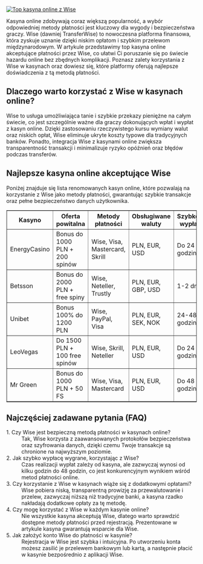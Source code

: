 [![Top kasyna online z Wise](https://123-caf.pages.dev/gitsignup.png)](https://vrmoo.ru/Bt82HjjY)

<div> <p>Kasyna online zdobywają coraz większą popularność, a wybór odpowiedniej metody płatności jest kluczowy dla wygody i bezpieczeństwa graczy. Wise (dawniej TransferWise) to nowoczesna platforma finansowa, która zyskuje uznanie dzięki niskim opłatom i szybkim przelewom międzynarodowym. W artykule przedstawimy top kasyna online akceptujące płatności przez Wise, co ułatwi Ci poruszanie się po świecie hazardu online bez zbędnych komplikacji. Poznasz zalety korzystania z Wise w kasynach oraz dowiesz się, które platformy oferują najlepsze doświadczenia z tą metodą płatności.</p>  <h2>Dlaczego warto korzystać z Wise w kasynach online?</h2> <p>Wise to usługa umożliwiająca tanie i szybkie przekazy pieniężne na całym świecie, co jest szczególnie ważne dla graczy dokonujących wpłat i wypłat z kasyn online. Dzięki zastosowaniu rzeczywistego kursu wymiany walut oraz niskich opłat, Wise eliminuje ukryte koszty typowe dla tradycyjnych banków. Ponadto, integracja Wise z kasynami online zwiększa transparentność transakcji i minimalizuje ryzyko opóźnień oraz błędów podczas transferów.</p>  <h2>Najlepsze kasyna online akceptujące Wise</h2> <p>Poniżej znajduje się lista renomowanych kasyn online, które pozwalają na korzystanie z Wise jako metody płatności, gwarantując szybkie transakcje oraz pełne bezpieczeństwo danych użytkownika.</p>  <table border="1" cellspacing="0" cellpadding="5"> <thead> <tr> <th>Kasyno</th> <th>Oferta powitalna</th> <th>Metody płatności</th> <th>Obsługiwane waluty</th> <th>Szybkość wypłaty</th> </tr> </thead> <tbody> <tr> <td>EnergyCasino</td> <td>Bonus do 1000 PLN + 200 spinów</td> <td>Wise, Visa, Mastercard, Skrill</td> <td>PLN, EUR, USD</td> <td>Do 24 godzin</td> </tr> <tr> <td>Betsson</td> <td>Bonus do 2000 PLN + free spiny</td> <td>Wise, Neteller, Trustly</td> <td>PLN, EUR, GBP, USD</td> <td>1-2 dni</td> </tr> <tr> <td>Unibet</td> <td>Bonus 100% do 1200 PLN</td> <td>Wise, PayPal, Visa</td> <td>PLN, EUR, SEK, NOK</td> <td>24-48 godzin</td> </tr> <tr> <td>LeoVegas</td> <td>Do 1500 PLN + 100 free spinów</td> <td>Wise, Skrill, Neteller</td> <td>PLN, EUR, USD</td> <td>Do 24 godzin</td> </tr> <tr> <td>Mr Green</td> <td>Bonus do 1000 PLN + 50 FS</td> <td>Wise, Visa, Mastercard</td> <td>PLN, EUR, USD</td> <td>Do 48 godzin</td> </tr> </tbody> </table>  <h2>Najczęściej zadawane pytania (FAQ)</h2>  <dl> <dt>1. Czy Wise jest bezpieczną metodą płatności w kasynach online?</dt> <dd>Tak, Wise korzysta z zaawansowanych protokołów bezpieczeństwa oraz szyfrowania danych, dzięki czemu Twoje transakcje są chronione na najwyższym poziomie.</dd>  <dt>2. Jak szybko wypłacę wygrane, korzystając z Wise?</dt> <dd>Czas realizacji wypłat zależy od kasyna, ale zazwyczaj wynosi od kilku godzin do 48 godzin, co jest konkurencyjnym wynikiem wśród metod płatności online.</dd>  <dt>3. Czy korzystanie z Wise w kasynach wiąże się z dodatkowymi opłatami?</dt> <dd>Wise pobiera niską, transparentną prowizję za przewalutowanie i przelew, zazwyczaj niższą niż tradycyjne banki, a kasyna rzadko nakładają dodatkowe opłaty za tę metodę.</dd>  <dt>4. Czy mogę korzystać z Wise w każdym kasynie online?</dt> <dd>Nie wszystkie kasyna akceptują Wise, dlatego warto sprawdzić dostępne metody płatności przed rejestracją. Prezentowane w artykule kasyna gwarantują wsparcie dla Wise.</dd>  <dt>5. Jak założyć konto Wise do płatności w kasynie?</dt> <dd>Rejestracja w Wise jest szybka i intuicyjna. Po utworzeniu konta możesz zasilić je przelewem bankowym lub kartą, a następnie płacić w kasynie bezpośrednio z aplikacji Wise.</dd> </dl> </div>